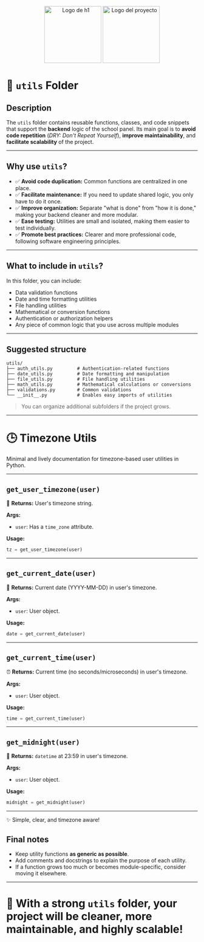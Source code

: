 <p align="center">
  <img width="150px" src="https://i.ibb.co/bXvzjXm/LOGO-h1.png" alt="Logo de h1">
  <img width="150px" src="https://github.com/user-attachments/assets/e0551b39-11a1-4ce3-b5e2-2c6c18882bf0" alt="Logo del proyecto">
</p>

# 📁 `utils` Folder

## Description

The `utils` folder contains reusable functions, classes, and code snippets that support the **backend** logic of the school panel.
Its main goal is to **avoid code repetition** (_DRY: Don't Repeat Yourself_), **improve maintainability**, and **facilitate scalability** of the project.

---

## Why use `utils`?

- ✅ **Avoid code duplication:** Common functions are centralized in one place.
- ✅ **Facilitate maintenance:** If you need to update shared logic, you only have to do it once.
- ✅ **Improve organization:** Separate "what is done" from "how it is done," making your backend cleaner and more modular.
- ✅ **Ease testing:** Utilities are small and isolated, making them easier to test individually.
- ✅ **Promote best practices:** Clearer and more professional code, following software engineering principles.

---

## What to include in `utils`?

In this folder, you can include:

- Data validation functions
- Date and time formatting utilities
- File handling utilities
- Mathematical or conversion functions
- Authentication or authorization helpers
- Any piece of common logic that you use across multiple modules

---

## Suggested structure

```plaintext
utils/
├── auth_utils.py         # Authentication-related functions
├── date_utils.py         # Date formatting and manipulation
├── file_utils.py         # File handling utilities
├── math_utils.py         # Mathematical calculations or conversions
├── validations.py        # Common validations
└── __init__.py           # Enables easy imports of utilities
```

> You can organize additional subfolders if the project grows.

---

# 🕒 Timezone Utils

Minimal and lively documentation for timezone-based user utilities in Python.

---

## `get_user_timezone(user)`  
🔹 **Returns:** User's timezone string.

**Args:**  
- `user`: Has a `time_zone` attribute.

**Usage:**  
```python
tz = get_user_timezone(user)
```

---

## `get_current_date(user)`  
📅 **Returns:** Current date (YYYY-MM-DD) in user's timezone.

**Args:**  
- `user`: User object.

**Usage:**  
```python
date = get_current_date(user)
```

---

## `get_current_time(user)`  
⏰ **Returns:** Current time (no seconds/microseconds) in user's timezone.

**Args:**  
- `user`: User object.

**Usage:**  
```python
time = get_current_time(user)
```

---

## `get_midnight(user)`  
🌙 **Returns:** `datetime` at 23:59 in user's timezone.

**Args:**  
- `user`: User object.

**Usage:**  
```python
midnight = get_midnight(user)
```

---
✨ Simple, clear, and timezone aware!

## Final notes

- Keep utility functions **as generic as possible**.
- Add comments and docstrings to explain the purpose of each utility.
- If a function grows too much or becomes module-specific, consider moving it elsewhere.

---

# 🚀 With a strong `utils` folder, your project will be cleaner, more maintainable, and highly scalable!

